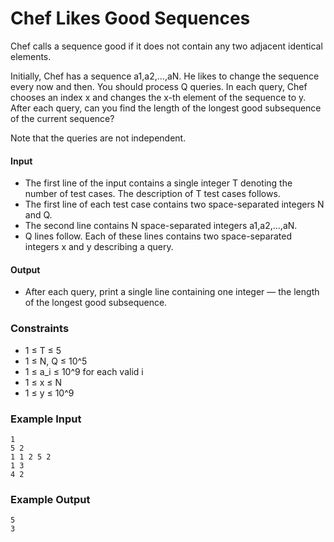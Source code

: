 # Chef Likes Good Sequences
Chef calls a sequence good if it does not contain any two adjacent identical elements.

Initially, Chef has a sequence a1,a2,…,aN. He likes to change the sequence every now and then. You should process Q queries. In each query, Chef chooses an index x and changes the x-th element of the sequence to y. After each query, can you find the length of the longest good subsequence of the current sequence?

Note that the queries are not independent.

#### Input
* The first line of the input contains a single integer T denoting the number of test cases. The description of T test cases follows.
* The first line of each test case contains two space-separated integers N and Q.
* The second line contains N space-separated integers a1,a2,…,aN.
* Q lines follow. Each of these lines contains two space-separated integers x and y describing a query.

#### Output
* After each query, print a single line containing one integer ― the length of the longest good subsequence.

### Constraints
* 1 ≤ T ≤ 5
* 1 ≤ N, Q ≤ 10^5
* 1 ≤ a_i ≤ 10^9 for each valid i
* 1 ≤ x ≤ N
* 1 ≤ y ≤ 10^9

### Example Input
```
1
5 2
1 1 2 5 2
1 3
4 2
```
### Example Output
```
5
3
```
